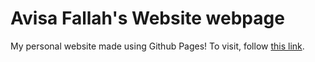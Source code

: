 # Avisa Fallah's Website webpage
My personal website made using Github Pages! To visit, follow [this link](https://avisafallah.github.io).